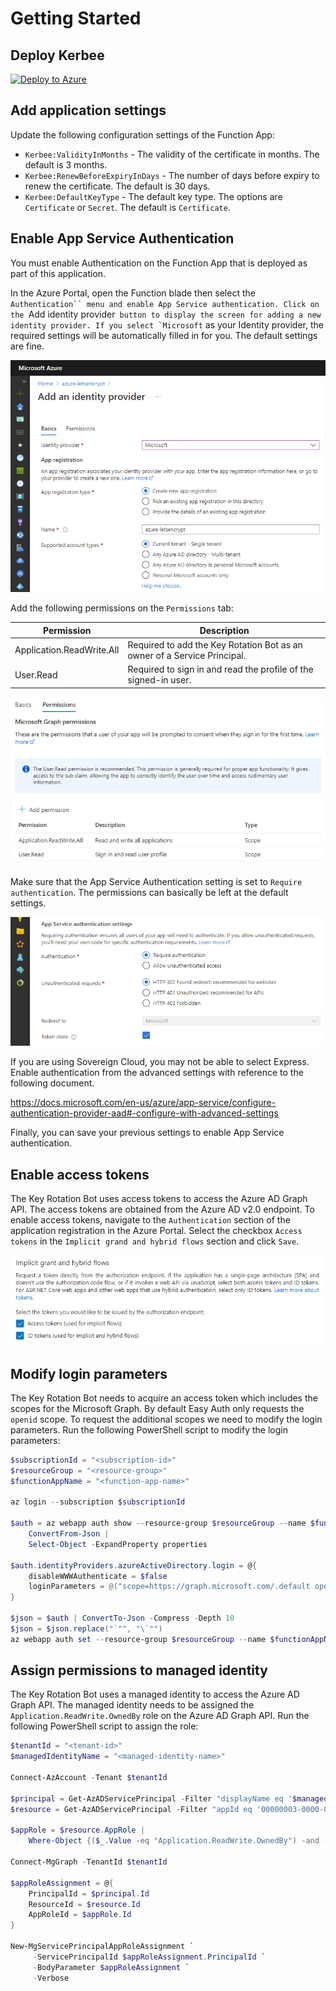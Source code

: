# Getting Started

## Deploy Kerbee

[![Deploy to Azure](https://aka.ms/deploytoazurebutton)](https://portal.azure.com/#create/Microsoft.Template/uri/https%3A%2F%2Fraw.githubusercontent.com%2FWeAreInSpark%2Fkey-rotation-bot%2Fadd-arm-file%2Fazuredeploy.json)

## Add application settings

Update the following configuration settings of the Function App:

- `Kerbee:ValidityInMonths` - The validity of the certificate in months. The default is 3 months.
- `Kerbee:RenewBeforeExpiryInDays` - The number of days before expiry to renew the certificate. The default is 30 days.
- `Kerbee:DefaultKeyType` - The default key type. The options are `Certificate` or `Secret`. The default is `Certificate`.

## Enable App Service Authentication

You must enable Authentication on the Function App that is deployed as part of this application.

In the Azure Portal, open the Function blade then select the `Authentication`` menu and enable App Service authentication. Click on the `Add identity provider`` button to display the screen for adding a new identity provider. If you select `Microsoft`` as your Identity provider, the required settings will be automatically filled in for you. The default settings are fine.

![Add an Identity provider](images/add-an-identity-provider.png)

Add the following permissions on the `Permissions` tab:

| Permission | Description |
| --- | --- |
| Application.ReadWrite.All | Required to add the Key Rotation Bot as an owner of a Service Principal. |
| User.Read | Required to sign in and read the profile of the signed-in user. |

![Identity provider permissions](images/identity-provider-permissions.png)

Make sure that the App Service Authentication setting is set to `Require authentication`. The permissions can basically be left at the default settings.

![App Service Authentication settings](images/app-service-authentication-settings.png)

If you are using Sovereign Cloud, you may not be able to select Express. Enable authentication from the advanced settings with reference to the following document.

https://docs.microsoft.com/en-us/azure/app-service/configure-authentication-provider-aad#-configure-with-advanced-settings

Finally, you can save your previous settings to enable App Service authentication.

## Enable access tokens

The Key Rotation Bot uses access tokens to access the Azure AD Graph API. The access tokens are obtained from the Azure AD v2.0 endpoint. To enable access tokens, navigate to the `Authentication` section of the application registration in the Azure Portal. Select the checkbox `Access tokens` in the `Implicit grand and hybrid flows` section and click `Save`.

![Enable access tokens](images/enable-access-tokens.png)

## Modify login parameters

The Key Rotation Bot needs to acquire an access token which includes the scopes for the Microsoft Graph. By default Easy Auth only requests the `openid` scope. To request the additional scopes we need to modify the login parameters. Run the following PowerShell script to modify the login parameters:

``` powershell
$subscriptionId = "<subscription-id>"
$resourceGroup = "<resource-group>"
$functionAppName = "<function-app-name>"

az login --subscription $subscriptionId

$auth = az webapp auth show --resource-group $resourceGroup --name $functionAppName |
    ConvertFrom-Json |
    Select-Object -ExpandProperty properties

$auth.identityProviders.azureActiveDirectory.login = @{
    disableWWWAuthenticate = $false
    loginParameters = @("scope=https://graph.microsoft.com/.default openid")
}

$json = $auth | ConvertTo-Json -Compress -Depth 10
$json = $json.replace("`"", "\`"")
az webapp auth set --resource-group $resourceGroup --name $functionAppName --body $json
```

## Assign permissions to managed identity

The Key Rotation Bot uses a managed identity to access the Azure AD Graph API. The managed identity needs to be assigned the `Application.ReadWrite.OwnedBy` role on the Azure AD Graph API. Run the following PowerShell script to assign the role:

``` powershell
$tenantId = "<tenant-id>"
$managedIdentityName = "<managed-identity-name>"

Connect-AzAccount -Tenant $tenantId

$principal = Get-AzADServicePrincipal -Filter "displayName eq '$managedIdentityName'"
$resource = Get-AzADServicePrincipal -Filter "appId eq '00000003-0000-0000-c000-000000000000'"

$appRole = $resource.AppRole |
    Where-Object {($_.Value -eq "Application.ReadWrite.OwnedBy") -and ($_.AllowedMemberType -contains "Application")}

Connect-MgGraph -TenantId $tenantId

$appRoleAssignment = @{
    PrincipalId = $principal.Id
    ResourceId = $resource.Id
    AppRoleId = $appRole.Id
}

New-MgServicePrincipalAppRoleAssignment `
     -ServicePrincipalId $appRoleAssignment.PrincipalId `
     -BodyParameter $appRoleAssignment `
     -Verbose
```